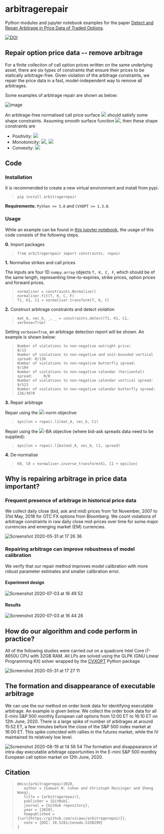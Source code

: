 # arbitragerepair
Python modules and jupyter notebook examples for the paper [Detect and Repair
Arbitrage in Price Data of Traded Options](https://arxiv.org/abs/2008.09454).

[![DOI](https://zenodo.org/badge/288789939.svg)](https://zenodo.org/badge/latestdoi/288789939)

## Repair option price data -- remove arbitrage
For a finite collection of call option prices written on the same underlying
asset, there are six types of constraints that ensure their prices to be
statically arbitrage-free. Given violation of the arbitrage constraints, we
repair the price data in a fast, model-independent way to remove all arbitrages.

Some examples of arbitrage repair are shown as below:

![image](https://user-images.githubusercontent.com/32545513/83334755-9666ad80-a2a0-11ea-9910-34137539517b.png)

An arbitrage-free normalised call price surface
<img src="https://render.githubusercontent.com/render/math?math=(T,k) \mapsto c(T,k)">
should satisfy some shape constraints. Assuming smooth surface function
<img src="https://render.githubusercontent.com/render/math?math=c(T,k) \in C^{1,2} (\mathbb{R}_{ %3E 0} \times \mathbb{R}_{\geq 0})">,
then these shape constraints are
- Positivity: <img src="https://render.githubusercontent.com/render/math?math=0 \leq c \leq 1">
- Monotonicity: <img src="https://render.githubusercontent.com/render/math?math=-1\leq\partial c / \partial k \leq 0">, <img src="https://render.githubusercontent.com/render/math?math=\partial c / \partial T \geq 0">
- Convexity: <img src="https://render.githubusercontent.com/render/math?math=\partial^2 c / \partial^2 k \geq 0">

## Code

### Installation

It is recommended to create a new virtual environment and install from pypi.

>```
>pip install arbitragerepair
>```

**Requirements:** ```Python >= 3.8``` and ```CVXOPT >= 1.3.0```.

### Usage

While an example can be found in [this jupyter notebook](notebook/example.ipynb),
the usage of this code consists of the following steps.

**0.** Import packages

>```
>from arbitragerepair import constraints, repair
>```

**1.** Normalise strikes and call prices

The inputs are four 1D ```numpy.array``` objects ```T, K, C, F```, which should be of the same length, representing 
time-to-expiries, strike prices, option prices and forward prices. 

>```
>normaliser = constraints.Normalise()
>normaliser.fit(T, K, C, F)
>T1, K1, C1 = normaliser.transform(T, K, C)
>```

**2.** Construct arbitrage constraints and detect violation
>```
>mat_A, vec_b, _, _ = constraints.detect(T1, K1, C1, verbose=True)
>```
Setting `verbose=True`, an arbitrage detection report will be shown. An example
is shown below:
>```
>Number of violations to non-negative outright price:                   0/13
>Number of violations to non-negative and unit-bounded vertical spread: 0/130
>Number of violations to non-negative butterfly spread:                 0/104
>Number of violations to non-negative calendar (horizontal) spread:     0/0
>Number of violations to non-negative calendar vertical spread:         9/513
>Number of violations to non-negative calendar butterfly spread:        126/3070
>```

**3.** Repair arbitrage

Repair using the
<img src="https://render.githubusercontent.com/render/math?math=\ell^1">-norm
objective:

>```
>epsilon = repair.l1(mat_A, vec_b, C1)
>```

Repair using the
<img src="https://render.githubusercontent.com/render/math?math=\ell^1">-BA
objective (where bid-ask spreads data need to be supplied):

>```
>epsilon = repair.l1ba(mat_A, vec_b, C1, spread)
>```

**4.** De-normalise

>```
>K0, C0 = normaliser.inverse_transform(K1, C1 + epsilon)
>```

## Why is repairing arbitrage in price data important?

### Frequent presence of arbitrage in historical price data

We collect daily close (bid, ask and mid) prices from 1st November, 2007 to 31st May, 
2018 for OTC FX options from Bloomberg. We count violations of arbitrage constraints 
in raw daily close mid-prices over time for some major currencies and emerging market 
(EM) currencies.

![Screenshot 2020-05-31 at 17 26 36](https://user-images.githubusercontent.com/32545513/83357422-186bda80-a364-11ea-8293-fc1ea9b6faf5.png)

### Repairing arbitrage can improve robustness of model calibration

We verify that our repair method improves model calibration with more robust parameter 
estimates and smaller calibration error.

#### Experiment design
![Screenshot 2020-07-03 at 16 49 52](https://user-images.githubusercontent.com/32545513/86484098-54bc9d00-bd4d-11ea-8fdb-f01ec9c06b76.png)

#### Results
![Screenshot 2020-07-03 at 16 44 28](https://user-images.githubusercontent.com/32545513/86483770-a7498980-bd4c-11ea-88b6-137e6d0c4855.png)

## How do our algorithm and code perform in practice?
All of the following studies were carried out on a quadcore Intel Core i7-8650U CPU 
with 32GB RAM. All LPs are solved using the GLPK (GNU Linear Programming Kit) solver 
wrapped by the [CVXOPT](https://cvxopt.org/) Python package.

![Screenshot 2020-05-31 at 17 27 11](https://user-images.githubusercontent.com/32545513/83357427-1c97f800-a364-11ea-9f38-bf034ab40952.png)

## The formation and disappearance of executable arbitrage

We can use the our method on order book data for identifying executable arbitrage. An 
example is given below. We collect the order book data for all E-mini S&P 500 monthly 
European call options from 12:00 ET to 16:10 ET on 12th June, 2020. There is a large 
spike of number of arbitrages at around 15:52 ET, a few minutes before the close of 
the S&P 500 index market at 16:00 ET. This spike coincided with rallies in the futures 
market, while the IV maintained its relatively low level.


![Screenshot 2020-08-19 at 14 56 54](https://user-images.githubusercontent.com/32545513/90644137-4c9cbc00-e22c-11ea-9f01-e5525c1a6575.png)
The formation and disappearance of intra-day executable arbitrage opportunities in the
E-mini S\&P 500 monthly European call option market on 12th June, 2020.
## Citation

>```
>@misc{arbitragerepair2020,
>    author = {Samuel N. Cohen and Christoph Reisinger and Sheng Wang},  
>    title = {arbitragerepair},
>    publisher = {GitHub},
>    journal = {GitHub repository},
>    year = {2020},
>    howpublished = {\url{https://github.com/vicaws/arbitragerepair}},
>    note = {DOI: 10.5281/zenodo.5338299}
>}
>```
